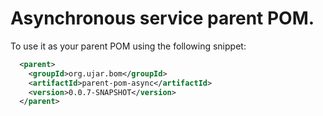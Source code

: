 # Asynchronous service parent POM.

To use it as your parent POM using the following snippet:

```xml
  <parent>
    <groupId>org.ujar.bom</groupId>
    <artifactId>parent-pom-async</artifactId>
    <version>0.0.7-SNAPSHOT</version>
  </parent>
```
